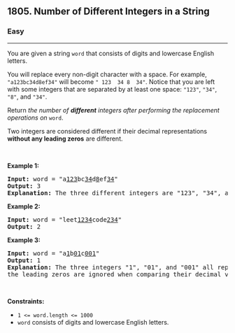 <h2>1805. Number of Different Integers in a String</h2><h3>Easy</h3><hr><div><p>You are given a string <code>word</code> that consists of digits and lowercase English letters.</p>

<p>You will replace every non-digit character with a space. For example, <code>"a123bc34d8ef34"</code> will become <code>" 123&nbsp; 34 8&nbsp; 34"</code>. Notice that you are left with some integers that are separated by at least one space: <code>"123"</code>, <code>"34"</code>, <code>"8"</code>, and <code>"34"</code>.</p>

<p>Return <em>the number of <strong>different</strong> integers after performing the replacement operations on </em><code>word</code>.</p>

<p>Two integers are considered different if their decimal representations <strong>without any leading zeros</strong> are different.</p>

<p>&nbsp;</p>
<p><strong>Example 1:</strong></p>

<pre style="position: relative;"><strong>Input:</strong> word = "a<u>123</u>bc<u>34</u>d<u>8</u>ef<u>34</u>"
<strong>Output:</strong> 3
<strong>Explanation: </strong>The three different integers are "123", "34", and "8". Notice that "34" is only counted once.
<div class="open_grepper_editor" title="Edit &amp; Save To Grepper"></div></pre>

<p><strong>Example 2:</strong></p>

<pre style="position: relative;"><strong>Input:</strong> word = "leet<u>1234</u>code<u>234</u>"
<strong>Output:</strong> 2
<div class="open_grepper_editor" title="Edit &amp; Save To Grepper"></div></pre>

<p><strong>Example 3:</strong></p>

<pre style="position: relative;"><strong>Input:</strong> word = "a<u>1</u>b<u>01</u>c<u>001</u>"
<strong>Output:</strong> 1
<strong>Explanation: </strong>The three integers "1", "01", and "001" all represent the same integer because
the leading zeros are ignored when comparing their decimal values.
<div class="open_grepper_editor" title="Edit &amp; Save To Grepper"></div></pre>

<p>&nbsp;</p>
<p><strong>Constraints:</strong></p>

<ul>
	<li><code>1 &lt;= word.length &lt;= 1000</code></li>
	<li><code>word</code> consists of digits and lowercase English letters.</li>
</ul>
</div>